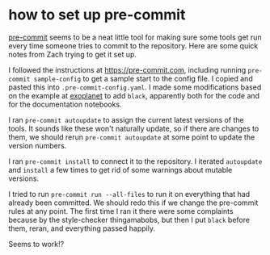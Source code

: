 # how to set up pre-commit

[pre-commit](https://pre-commit.com) seems to be a neat little tool for making sure some tools get run every time someone tries to commit to the repository. Here are some quick notes from Zach trying to get it set up.

I followed the instructions at https://pre-commit.com, including running `pre-commit sample-config` to get a sample start to the config file. I copied and pasted this into `.pre-commit-config.yaml`. I made some modifications based on the example at [exoplanet](https://github.com/exoplanet-dev/exoplanet/blob/main/.pre-commit-config.yaml) to add `black`, apparently both for the code and for the documentation notebooks.

I ran `pre-commit autoupdate` to assign the current latest versions of the tools. It sounds like these won't naturally update, so if there are changes to them, we should rerun `pre-commit autoupdate` at some point to update the version numbers.

I ran `pre-commit install` to connect it to the repository. I iterated `autoupdate` and `install` a few times to get rid of some warnings about mutable versions.

I tried to run `pre-commit run --all-files` to run it on everything that had already been committed. We should redo this if we change the pre-commit rules at any point. The first time I ran it there were some complaints because by the style-checker thingamabobs, but then I put `black` before them, reran, and everything passed happily.

Seems to work!?
